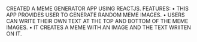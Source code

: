 CREATED A MEME GENERATOR APP USING REACTJS.
FEATURES:
• THIS APP PROVIDES USER TO GENERATE RANDOM MEME IMAGES.
• USERS CAN WRITE THEIR OWN TEXT AT THE TOP AND BOTTOM OF THE MEME IMAGES.
• IT CREATES A MEME WITH AN IMAGE AND THE TEXT WRIITEN ON IT.
